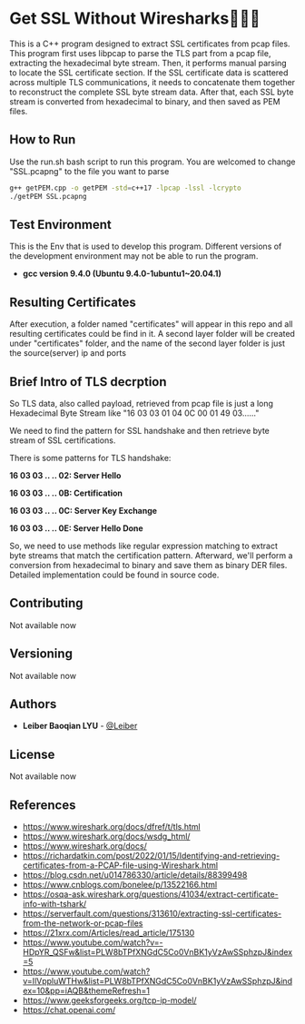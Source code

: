 # Get SSL Without Wiresharks🦈🦈🦈

This is a C++ program designed to extract SSL certificates from pcap files. This program first uses libpcap to parse the TLS part from a pcap file, extracting the hexadecimal byte stream. Then, it performs manual parsing to locate the SSL certificate section. If the SSL certificate data is scattered across multiple TLS communications, it needs to concatenate them together to reconstruct the complete SSL byte stream data. After that, each SSL byte stream is converted from hexadecimal to binary, and then saved as PEM files.



## How to Run

Use the run.sh bash script to run this program. You are welcomed to change "SSL.pcapng" to the file you want to parse

```bash
g++ getPEM.cpp -o getPEM -std=c++17 -lpcap -lssl -lcrypto
./getPEM SSL.pcapng
```



## Test Environment

This is the Env that is used to develop this program. Different versions of the development environment may not be able to run the program.

* **gcc version 9.4.0 (Ubuntu 9.4.0-1ubuntu1~20.04.1)** 



## Resulting Certificates

After execution, a folder named "certificates" will appear in this repo and all resulting certificates could be find in it. A second layer folder will be created under "certificates" folder, and the name of the second layer folder is just the source(server) ip and ports

## Brief Intro of TLS decrption

So TLS data, also called  payload, retrieved from pcap file is just a long Hexadecimal Byte Stream like "16 03 03 01 04 0C 00 01 49 03......"

We need to find the pattern for SSL handshake and then retrieve byte stream of SSL certifications.

There is some patterns for TLS handshake:

**16 03 03 .. ..  02: Server Hello**

**16 03 03 .. .. 0B: Certification**

**16 03 03 .. .. 0C: Server Key Exchange**

**16 03 03 .. .. 0E: Server Hello Done**

So, we need to use methods like regular expression matching to extract byte streams that match the certification pattern. Afterward, we'll perform a conversion from hexadecimal to binary and save them as binary DER files. Detailed implementation could be found in source code.



## Contributing

Not available now

## Versioning

Not available now

## Authors

* **Leiber Baoqian LYU** - [@Leiber](https://github.com/Leiber-CivilComEngineer)

## License

Not available now

## References

- https://www.wireshark.org/docs/dfref/t/tls.html
- https://www.wireshark.org/docs/wsdg_html/
- https://www.wireshark.org/docs/
- https://richardatkin.com/post/2022/01/15/Identifying-and-retrieving-certificates-from-a-PCAP-file-using-Wireshark.html
- https://blog.csdn.net/u014786330/article/details/88399498
- https://www.cnblogs.com/bonelee/p/13522166.html
- https://osqa-ask.wireshark.org/questions/41034/extract-certificate-info-with-tshark/
- https://serverfault.com/questions/313610/extracting-ssl-certificates-from-the-network-or-pcap-files
- https://21xrx.com/Articles/read_article/175130
- https://www.youtube.com/watch?v=-HDpYR_QSFw&list=PLW8bTPfXNGdC5Co0VnBK1yVzAwSSphzpJ&index=5
- https://www.youtube.com/watch?v=IlVppluWTHw&list=PLW8bTPfXNGdC5Co0VnBK1yVzAwSSphzpJ&index=10&pp=iAQB&themeRefresh=1
- https://www.geeksforgeeks.org/tcp-ip-model/
- https://chat.openai.com/
